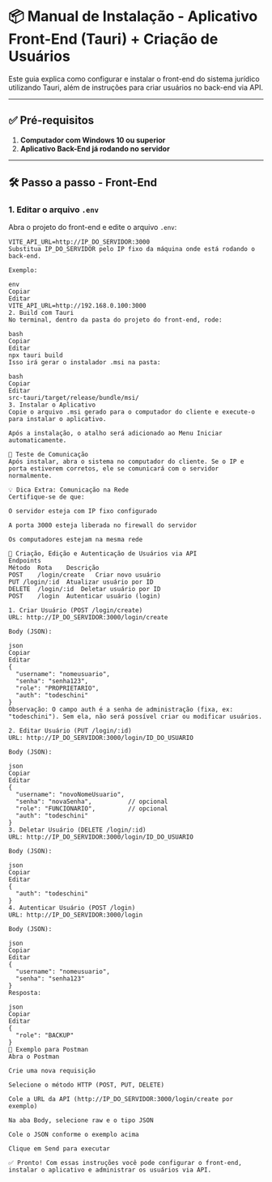 # 📦 Manual de Instalação - Aplicativo Front-End (Tauri) + Criação de Usuários

Este guia explica como configurar e instalar o front-end do sistema jurídico utilizando Tauri, além de instruções para criar usuários no back-end via API.

---

## ✅ Pré-requisitos

1. **Computador com Windows 10 ou superior**  
2. **Aplicativo Back-End já rodando no servidor**

---

## 🛠️ Passo a passo - Front-End

### 1. Editar o arquivo `.env`

Abra o projeto do front-end e edite o arquivo `.env`:

```env
VITE_API_URL=http://IP_DO_SERVIDOR:3000
Substitua IP_DO_SERVIDOR pelo IP fixo da máquina onde está rodando o back-end.

Exemplo:

env
Copiar
Editar
VITE_API_URL=http://192.168.0.100:3000
2. Build com Tauri
No terminal, dentro da pasta do projeto do front-end, rode:

bash
Copiar
Editar
npx tauri build
Isso irá gerar o instalador .msi na pasta:

bash
Copiar
Editar
src-tauri/target/release/bundle/msi/
3. Instalar o Aplicativo
Copie o arquivo .msi gerado para o computador do cliente e execute-o para instalar o aplicativo.

Após a instalação, o atalho será adicionado ao Menu Iniciar automaticamente.

🧪 Teste de Comunicação
Após instalar, abra o sistema no computador do cliente. Se o IP e porta estiverem corretos, ele se comunicará com o servidor normalmente.

💡 Dica Extra: Comunicação na Rede
Certifique-se de que:

O servidor esteja com IP fixo configurado

A porta 3000 esteja liberada no firewall do servidor

Os computadores estejam na mesma rede

🔐 Criação, Edição e Autenticação de Usuários via API
Endpoints
Método	Rota	Descrição
POST	/login/create	Criar novo usuário
PUT	/login/:id	Atualizar usuário por ID
DELETE	/login/:id	Deletar usuário por ID
POST	/login	Autenticar usuário (login)

1. Criar Usuário (POST /login/create)
URL: http://IP_DO_SERVIDOR:3000/login/create

Body (JSON):

json
Copiar
Editar
{
  "username": "nomeusuario",
  "senha": "senha123",
  "role": "PROPRIETARIO",
  "auth": "todeschini"
}
Observação: O campo auth é a senha de administração (fixa, ex: "todeschini"). Sem ela, não será possível criar ou modificar usuários.

2. Editar Usuário (PUT /login/:id)
URL: http://IP_DO_SERVIDOR:3000/login/ID_DO_USUARIO

Body (JSON):

json
Copiar
Editar
{
  "username": "novoNomeUsuario",
  "senha": "novaSenha",          // opcional
  "role": "FUNCIONARIO",         // opcional
  "auth": "todeschini"
}
3. Deletar Usuário (DELETE /login/:id)
URL: http://IP_DO_SERVIDOR:3000/login/ID_DO_USUARIO

Body (JSON):

json
Copiar
Editar
{
  "auth": "todeschini"
}
4. Autenticar Usuário (POST /login)
URL: http://IP_DO_SERVIDOR:3000/login

Body (JSON):

json
Copiar
Editar
{
  "username": "nomeusuario",
  "senha": "senha123"
}
Resposta:

json
Copiar
Editar
{
  "role": "BACKUP"
}
📝 Exemplo para Postman
Abra o Postman

Crie uma nova requisição

Selecione o método HTTP (POST, PUT, DELETE)

Cole a URL da API (http://IP_DO_SERVIDOR:3000/login/create por exemplo)

Na aba Body, selecione raw e o tipo JSON

Cole o JSON conforme o exemplo acima

Clique em Send para executar

✅ Pronto! Com essas instruções você pode configurar o front-end, instalar o aplicativo e administrar os usuários via API.



